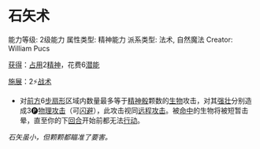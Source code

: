 # 石矢术

能力等级: 2级能力
属性类型: 精神能力
派系类型: 法术, 自然魔法
Creator: William Pucs

<aside>

[获得](https://www.notion.so/1b3d619a067b8027ba38e2c1caf9d84b?pvs=21)：[占用](https://www.notion.so/1b3d619a067b8028a794de6ceed96ec0?pvs=21)2[精神](https://www.notion.so/1b3d619a067b800a8da5d96dd60be2b1?pvs=21)，花费6[潜能](https://www.notion.so/1b3d619a067b80c2bdb4c721adc30021?pvs=21)

</aside>

<aside>

[施展](https://www.notion.so/1b3d619a067b80f38dccf027f026b32f?pvs=21)：2⚡️[战术](https://www.notion.so/1b3d619a067b8051b6eaffd160aee01c?pvs=21)

- 对[前方](https://www.notion.so/1b3d619a067b80b098dee3f93b18dfbe?pvs=21)6[步](https://www.notion.so/1b3d619a067b800fb1cfe9f0ef45b9ef?pvs=21)[扇形](https://www.notion.so/1b3d619a067b801f9c36ededc215d9c0?pvs=21)区域内数量最多等于[精神骰](https://www.notion.so/1b3d619a067b80a8a9ffef3e0057db9d?pvs=21)颗数的[生物](https://www.notion.so/1b3d619a067b80d0bbe1d113bf20ff1f?pvs=21)攻击，对其[强壮](https://www.notion.so/1b3d619a067b8018b6a6d9d43490bbdc?pvs=21)分别造成3🅟[物理攻击](https://www.notion.so/1b4d619a067b801e990cfa56185bd47c?pvs=21)（可[闪避](https://www.notion.so/1b4d619a067b802bac11faba310fa6c8?pvs=21)），此攻击视同[远程攻击](https://www.notion.so/1b4d619a067b805f8c27e6cffc369b74?pvs=21)。被[命中](https://www.notion.so/1b4d619a067b805b9ae6f266211ce9d3?pvs=21)的生物将被短暂击晕，直至你的下[回合](https://www.notion.so/1b3d619a067b80d5b828fcef065cc971?pvs=21)开始前都无法[行动](https://www.notion.so/1b5d619a067b80358481f4e8946e320c?pvs=21)。
</aside>

*石矢虽小，但颗颗都瞄准了要害。*